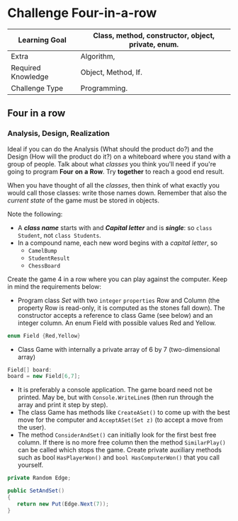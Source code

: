 # Challenge Four-in-a-row
	   
| Learning Goal      | Class, method, constructor, object, private, enum. |
| ------------------ | -------------------------------------------------- |
| Extra              | Algorithm,                                         |
| Required Knowledge | Object, Method, If.                                |
| Challenge Type     | Programming.                                       |


## Four in a row

### Analysis, Design, Realization

Ideal if you can do the Analysis (What should the product do?) and the Design (How will the product do it?) on a whiteboard where you stand with a group of people. Talk about what _classes_ you think you'll need if you're going to program **Four** **on** **a** **Row**. Try **together** to reach a good end result.

When you have thought of all the _classes_, then think of what exactly you would call those classes: write those names down. Remember that also the _current_ _state_ of the game must be stored in objects.

Note the following:
+ A ***class name*** starts with and ***Capital letter*** and is ***single***: so `class Student`, not `class Students`.
+ In a compound name, each new word begins with a _capital letter_, so
	+ `CamelBump`
	+ `StudentResult`
	+ `ChessBoard`


Create the game 4 in a row where you can play against the computer.
Keep in mind the requirements below:


+ Program class *Set* with two `integer` `properties` Row and Column
(the property Row is read-only, it is computed as the stones fall down). The constructor accepts a reference to class Game (see below) and an integer column.
An enum Field with possible values Red and Yellow.

```cs
enum Field {Red,Yellow}
```

+ Class Game with internally a private array of 6 by 7 (two-dimensional array)

```cs
Field[] board:
board = new Field[6,7];
```

+ It is preferably a console application. The game board need not be printed. May be, but with `Console.WriteLine`s (then run through the array and print it step by step).
+ The class Game has methods like `CreateASet()` to come up with the best move for the computer and `AcceptASet(Set z)` (to accept a move from the user).
+ The method `ConsiderAndSet()` can initially look for the first best free column. If there is no more free column then the method `SimilarPlay()` can be called which stops the game. Create private auxiliary methods such as bool `HasPlayerWon()` and `bool HasComputerWon()` that you call yourself.

```cs
private Random Edge;

public SetAndSet()
{
   return new Put(Edge.Next(7));
}
```